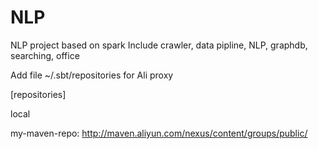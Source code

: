 # NLP 
NLP project based on spark
Include crawler, data pipline, NLP, graphdb, searching, office 

Add file ~/.sbt/repositories for Ali proxy

[repositories]

local

my-maven-repo: http://maven.aliyun.com/nexus/content/groups/public/

